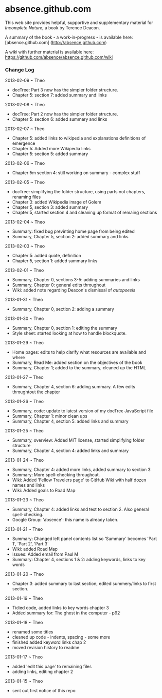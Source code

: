 absence.github.com
==================

This web site provides helpful, supportive and supplementary material for _Incomplete Nature_, a book by Terence Deacon.

A summary of the book - a work-in-progress - is available here: [absence.github.com] (http://absence.github.com)

A wiki with further material is available here: https://github.com/absence/absence.github.com/wiki


### Change Log

2013-02-09 ~ Theo
* docTree: Part 3 now has the simpler folder structure.
* Chapter 5: section 7: added summary and links

2013-02-08 ~ Theo
* docTree: Part 2 now has the simpler folder structure.
* Chapter 5: section 6: added summary and links

2013-02-07 ~ Theo
* Chapter 5: added links to wikipedia and explanations definitions of emergence
* Chapter 5: Added more Wikipedia links
* Chapter 5: section 5: added summary

2013-02-06 ~ Theo
* Chapter 5m section 4: still working on summary - complex stuff 


2013-02-05 ~ Theo
* docTree: simplifying the folder structure, using parts not chapters, renaming files
* Chapter 3: added Wikipedia image of Golem
* Chapter 5, section 3: added summary
* Chapter 5, started section 4 and cleaning up format of remaing sections


2013-02-04 ~ Theo
* Summary: fixed bug previnting home page from being edited
* Summary, Chapter 5, section 2: added summary and links

2013-02-03 ~ Theo
* Chapter 5: added quote, definition
* Chapter 5, section 1: added summary links

2013-02-01 ~ Theo
* Summary, Chapter 0, sections 3-5: adding summaries and links
* Summary, Chapter 0: general edits throughout
* Wiki: added note regarding Deacon's dismissal of _autopoesis_

2013-01-31 ~ Theo
* Summary, Chapter 0, section 2: adding a summary

2013-01-30 ~ Theo
* Summary, Chapter 0, section 1: editing the summary
* Style sheet: started looking at how to handle blockquote.

2013-01-29 ~ Theo
* Home pages: edits to help clarify what resources are available and where
* Summary, Read Me: added section on the objectives of the book
* Summary, Chapter 1; added to the summary, cleaned up the HTML

2013-01-27 ~ Theo
* Summary, Chapter 4, section 6: adding summary. A few edits throughtout the chapter

2013-01-26 ~ Theo
* Summary, code: update to latest version of my docTree JavaScript file
* Summary, Chapter 1: minor clean ups
* Summary, Chapter 4, section 5: added links and summary

2013-01-25 ~ Theo
* Summary, overview: Added MIT license, started simplifying folder structure
* Summary, Chapter 4, section 4: added links and summary

2013-01-24 ~ Theo
* Summary, Chapter 4: added more links, added summary to section 3
* Summary: More spell-checking throughout.
* Wiki: Added 'Fellow Travelers page' to GitHub Wiki with half dozen names and links
* Wiki: Added goals to Road Map

2013-01-23 ~ Theo
* Summary, Chapter 4: added links and text to section 2. Also general spell-checking.
* Google Group: 'absence': this name is already taken.
 
2013-01-21 ~ Theo
* Summary: Changed left panel contents list so 'Summary' becomes 'Part 1', 'Part 2', 'Part 3'
* Wiki: added Road Map
* Issues: Added email from Paul M
* Summary: Chapter 4, sections 1 & 2: adding keywords, links to key words

2013-01-20 ~ Theo
* Chapter 3: added summary to last section, edited summery/links to first section.

2013-01-19 ~ Theo
* Tidied code, added links to key words chapter 3
* Added summary for: The ghost in the computer - p92

2013-01-18 ~ Theo
* renamed some titles
* cleaned up code - indents, spacing - some more
* finished added keyword links chap 2
* moved revision history to readme

2013-01-17 ~ Theo
* added 'edit this page' to remaining files
* adding links, editing chapter 2

2013-01-15 ~ Theo
* sent out first notice of this repo
  

